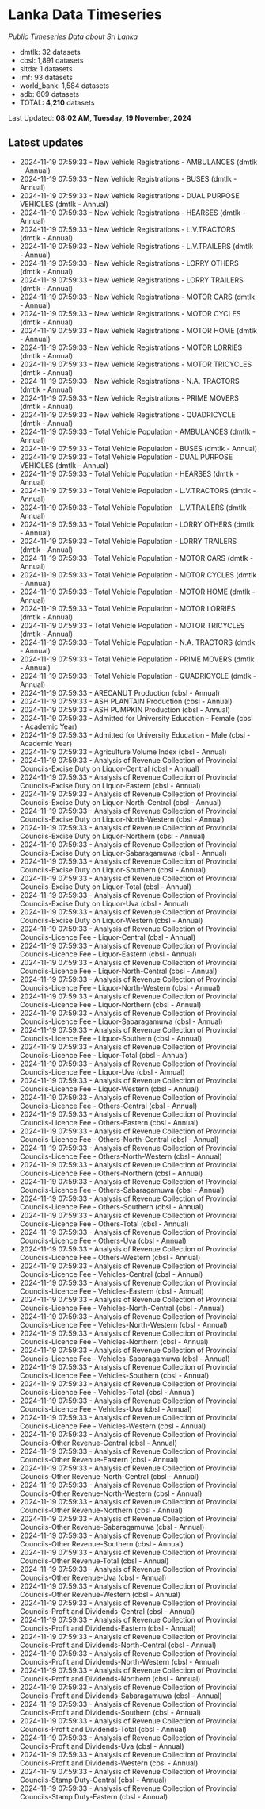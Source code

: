 # Lanka Data Timeseries
*Public Timeseries Data about Sri Lanka*

* dmtlk: 32 datasets
* cbsl: 1,891 datasets
* sltda: 1 datasets
* imf: 93 datasets
* world_bank: 1,584 datasets
* adb: 609 datasets
* TOTAL: **4,210** datasets

Last Updated: **08:02 AM, Tuesday, 19 November, 2024**

## Latest updates

* 2024-11-19 07:59:33 - New Vehicle Registrations - AMBULANCES (dmtlk - Annual)
* 2024-11-19 07:59:33 - New Vehicle Registrations - BUSES (dmtlk - Annual)
* 2024-11-19 07:59:33 - New Vehicle Registrations - DUAL PURPOSE VEHICLES (dmtlk - Annual)
* 2024-11-19 07:59:33 - New Vehicle Registrations - HEARSES (dmtlk - Annual)
* 2024-11-19 07:59:33 - New Vehicle Registrations - L.V.TRACTORS (dmtlk - Annual)
* 2024-11-19 07:59:33 - New Vehicle Registrations - L.V.TRAILERS (dmtlk - Annual)
* 2024-11-19 07:59:33 - New Vehicle Registrations - LORRY OTHERS (dmtlk - Annual)
* 2024-11-19 07:59:33 - New Vehicle Registrations - LORRY TRAILERS (dmtlk - Annual)
* 2024-11-19 07:59:33 - New Vehicle Registrations - MOTOR CARS (dmtlk - Annual)
* 2024-11-19 07:59:33 - New Vehicle Registrations - MOTOR CYCLES (dmtlk - Annual)
* 2024-11-19 07:59:33 - New Vehicle Registrations - MOTOR HOME (dmtlk - Annual)
* 2024-11-19 07:59:33 - New Vehicle Registrations - MOTOR LORRIES (dmtlk - Annual)
* 2024-11-19 07:59:33 - New Vehicle Registrations - MOTOR TRICYCLES (dmtlk - Annual)
* 2024-11-19 07:59:33 - New Vehicle Registrations - N.A. TRACTORS (dmtlk - Annual)
* 2024-11-19 07:59:33 - New Vehicle Registrations - PRIME MOVERS (dmtlk - Annual)
* 2024-11-19 07:59:33 - New Vehicle Registrations - QUADRICYCLE (dmtlk - Annual)
* 2024-11-19 07:59:33 - Total Vehicle Population - AMBULANCES (dmtlk - Annual)
* 2024-11-19 07:59:33 - Total Vehicle Population - BUSES (dmtlk - Annual)
* 2024-11-19 07:59:33 - Total Vehicle Population - DUAL PURPOSE VEHICLES (dmtlk - Annual)
* 2024-11-19 07:59:33 - Total Vehicle Population - HEARSES (dmtlk - Annual)
* 2024-11-19 07:59:33 - Total Vehicle Population - L.V.TRACTORS (dmtlk - Annual)
* 2024-11-19 07:59:33 - Total Vehicle Population - L.V.TRAILERS (dmtlk - Annual)
* 2024-11-19 07:59:33 - Total Vehicle Population - LORRY OTHERS (dmtlk - Annual)
* 2024-11-19 07:59:33 - Total Vehicle Population - LORRY TRAILERS (dmtlk - Annual)
* 2024-11-19 07:59:33 - Total Vehicle Population - MOTOR CARS (dmtlk - Annual)
* 2024-11-19 07:59:33 - Total Vehicle Population - MOTOR CYCLES (dmtlk - Annual)
* 2024-11-19 07:59:33 - Total Vehicle Population - MOTOR HOME (dmtlk - Annual)
* 2024-11-19 07:59:33 - Total Vehicle Population - MOTOR LORRIES (dmtlk - Annual)
* 2024-11-19 07:59:33 - Total Vehicle Population - MOTOR TRICYCLES (dmtlk - Annual)
* 2024-11-19 07:59:33 - Total Vehicle Population - N.A. TRACTORS (dmtlk - Annual)
* 2024-11-19 07:59:33 - Total Vehicle Population - PRIME MOVERS (dmtlk - Annual)
* 2024-11-19 07:59:33 - Total Vehicle Population - QUADRICYCLE (dmtlk - Annual)
* 2024-11-19 07:59:33 - ARECANUT Production (cbsl - Annual)
* 2024-11-19 07:59:33 - ASH PLANTAIN Production (cbsl - Annual)
* 2024-11-19 07:59:33 - ASH PUMPKIN Production (cbsl - Annual)
* 2024-11-19 07:59:33 - Admitted for University Education - Female (cbsl - Academic Year)
* 2024-11-19 07:59:33 - Admitted for University Education - Male (cbsl - Academic Year)
* 2024-11-19 07:59:33 - Agriculture Volume Index (cbsl - Annual)
* 2024-11-19 07:59:33 - Analysis of Revenue Collection of Provincial Councils-Excise Duty on Liquor-Central (cbsl - Annual)
* 2024-11-19 07:59:33 - Analysis of Revenue Collection of Provincial Councils-Excise Duty on Liquor-Eastern (cbsl - Annual)
* 2024-11-19 07:59:33 - Analysis of Revenue Collection of Provincial Councils-Excise Duty on Liquor-North-Central (cbsl - Annual)
* 2024-11-19 07:59:33 - Analysis of Revenue Collection of Provincial Councils-Excise Duty on Liquor-North-Western (cbsl - Annual)
* 2024-11-19 07:59:33 - Analysis of Revenue Collection of Provincial Councils-Excise Duty on Liquor-Northern (cbsl - Annual)
* 2024-11-19 07:59:33 - Analysis of Revenue Collection of Provincial Councils-Excise Duty on Liquor-Sabaragamuwa (cbsl - Annual)
* 2024-11-19 07:59:33 - Analysis of Revenue Collection of Provincial Councils-Excise Duty on Liquor-Southern (cbsl - Annual)
* 2024-11-19 07:59:33 - Analysis of Revenue Collection of Provincial Councils-Excise Duty on Liquor-Total (cbsl - Annual)
* 2024-11-19 07:59:33 - Analysis of Revenue Collection of Provincial Councils-Excise Duty on Liquor-Uva (cbsl - Annual)
* 2024-11-19 07:59:33 - Analysis of Revenue Collection of Provincial Councils-Excise Duty on Liquor-Western (cbsl - Annual)
* 2024-11-19 07:59:33 - Analysis of Revenue Collection of Provincial Councils-Licence Fee - Liquor-Central (cbsl - Annual)
* 2024-11-19 07:59:33 - Analysis of Revenue Collection of Provincial Councils-Licence Fee - Liquor-Eastern (cbsl - Annual)
* 2024-11-19 07:59:33 - Analysis of Revenue Collection of Provincial Councils-Licence Fee - Liquor-North-Central (cbsl - Annual)
* 2024-11-19 07:59:33 - Analysis of Revenue Collection of Provincial Councils-Licence Fee - Liquor-North-Western (cbsl - Annual)
* 2024-11-19 07:59:33 - Analysis of Revenue Collection of Provincial Councils-Licence Fee - Liquor-Northern (cbsl - Annual)
* 2024-11-19 07:59:33 - Analysis of Revenue Collection of Provincial Councils-Licence Fee - Liquor-Sabaragamuwa (cbsl - Annual)
* 2024-11-19 07:59:33 - Analysis of Revenue Collection of Provincial Councils-Licence Fee - Liquor-Southern (cbsl - Annual)
* 2024-11-19 07:59:33 - Analysis of Revenue Collection of Provincial Councils-Licence Fee - Liquor-Total (cbsl - Annual)
* 2024-11-19 07:59:33 - Analysis of Revenue Collection of Provincial Councils-Licence Fee - Liquor-Uva (cbsl - Annual)
* 2024-11-19 07:59:33 - Analysis of Revenue Collection of Provincial Councils-Licence Fee - Liquor-Western (cbsl - Annual)
* 2024-11-19 07:59:33 - Analysis of Revenue Collection of Provincial Councils-Licence Fee - Others-Central (cbsl - Annual)
* 2024-11-19 07:59:33 - Analysis of Revenue Collection of Provincial Councils-Licence Fee - Others-Eastern (cbsl - Annual)
* 2024-11-19 07:59:33 - Analysis of Revenue Collection of Provincial Councils-Licence Fee - Others-North-Central (cbsl - Annual)
* 2024-11-19 07:59:33 - Analysis of Revenue Collection of Provincial Councils-Licence Fee - Others-North-Western (cbsl - Annual)
* 2024-11-19 07:59:33 - Analysis of Revenue Collection of Provincial Councils-Licence Fee - Others-Northern (cbsl - Annual)
* 2024-11-19 07:59:33 - Analysis of Revenue Collection of Provincial Councils-Licence Fee - Others-Sabaragamuwa (cbsl - Annual)
* 2024-11-19 07:59:33 - Analysis of Revenue Collection of Provincial Councils-Licence Fee - Others-Southern (cbsl - Annual)
* 2024-11-19 07:59:33 - Analysis of Revenue Collection of Provincial Councils-Licence Fee - Others-Total (cbsl - Annual)
* 2024-11-19 07:59:33 - Analysis of Revenue Collection of Provincial Councils-Licence Fee - Others-Uva (cbsl - Annual)
* 2024-11-19 07:59:33 - Analysis of Revenue Collection of Provincial Councils-Licence Fee - Others-Western (cbsl - Annual)
* 2024-11-19 07:59:33 - Analysis of Revenue Collection of Provincial Councils-Licence Fee - Vehicles-Central (cbsl - Annual)
* 2024-11-19 07:59:33 - Analysis of Revenue Collection of Provincial Councils-Licence Fee - Vehicles-Eastern (cbsl - Annual)
* 2024-11-19 07:59:33 - Analysis of Revenue Collection of Provincial Councils-Licence Fee - Vehicles-North-Central (cbsl - Annual)
* 2024-11-19 07:59:33 - Analysis of Revenue Collection of Provincial Councils-Licence Fee - Vehicles-North-Western (cbsl - Annual)
* 2024-11-19 07:59:33 - Analysis of Revenue Collection of Provincial Councils-Licence Fee - Vehicles-Northern (cbsl - Annual)
* 2024-11-19 07:59:33 - Analysis of Revenue Collection of Provincial Councils-Licence Fee - Vehicles-Sabaragamuwa (cbsl - Annual)
* 2024-11-19 07:59:33 - Analysis of Revenue Collection of Provincial Councils-Licence Fee - Vehicles-Southern (cbsl - Annual)
* 2024-11-19 07:59:33 - Analysis of Revenue Collection of Provincial Councils-Licence Fee - Vehicles-Total (cbsl - Annual)
* 2024-11-19 07:59:33 - Analysis of Revenue Collection of Provincial Councils-Licence Fee - Vehicles-Uva (cbsl - Annual)
* 2024-11-19 07:59:33 - Analysis of Revenue Collection of Provincial Councils-Licence Fee - Vehicles-Western (cbsl - Annual)
* 2024-11-19 07:59:33 - Analysis of Revenue Collection of Provincial Councils-Other Revenue-Central (cbsl - Annual)
* 2024-11-19 07:59:33 - Analysis of Revenue Collection of Provincial Councils-Other Revenue-Eastern (cbsl - Annual)
* 2024-11-19 07:59:33 - Analysis of Revenue Collection of Provincial Councils-Other Revenue-North-Central (cbsl - Annual)
* 2024-11-19 07:59:33 - Analysis of Revenue Collection of Provincial Councils-Other Revenue-North-Western (cbsl - Annual)
* 2024-11-19 07:59:33 - Analysis of Revenue Collection of Provincial Councils-Other Revenue-Northern (cbsl - Annual)
* 2024-11-19 07:59:33 - Analysis of Revenue Collection of Provincial Councils-Other Revenue-Sabaragamuwa (cbsl - Annual)
* 2024-11-19 07:59:33 - Analysis of Revenue Collection of Provincial Councils-Other Revenue-Southern (cbsl - Annual)
* 2024-11-19 07:59:33 - Analysis of Revenue Collection of Provincial Councils-Other Revenue-Total (cbsl - Annual)
* 2024-11-19 07:59:33 - Analysis of Revenue Collection of Provincial Councils-Other Revenue-Uva (cbsl - Annual)
* 2024-11-19 07:59:33 - Analysis of Revenue Collection of Provincial Councils-Other Revenue-Western (cbsl - Annual)
* 2024-11-19 07:59:33 - Analysis of Revenue Collection of Provincial Councils-Profit and Dividends-Central (cbsl - Annual)
* 2024-11-19 07:59:33 - Analysis of Revenue Collection of Provincial Councils-Profit and Dividends-Eastern (cbsl - Annual)
* 2024-11-19 07:59:33 - Analysis of Revenue Collection of Provincial Councils-Profit and Dividends-North-Central (cbsl - Annual)
* 2024-11-19 07:59:33 - Analysis of Revenue Collection of Provincial Councils-Profit and Dividends-North-Western (cbsl - Annual)
* 2024-11-19 07:59:33 - Analysis of Revenue Collection of Provincial Councils-Profit and Dividends-Northern (cbsl - Annual)
* 2024-11-19 07:59:33 - Analysis of Revenue Collection of Provincial Councils-Profit and Dividends-Sabaragamuwa (cbsl - Annual)
* 2024-11-19 07:59:33 - Analysis of Revenue Collection of Provincial Councils-Profit and Dividends-Southern (cbsl - Annual)
* 2024-11-19 07:59:33 - Analysis of Revenue Collection of Provincial Councils-Profit and Dividends-Total (cbsl - Annual)
* 2024-11-19 07:59:33 - Analysis of Revenue Collection of Provincial Councils-Profit and Dividends-Uva (cbsl - Annual)
* 2024-11-19 07:59:33 - Analysis of Revenue Collection of Provincial Councils-Profit and Dividends-Western (cbsl - Annual)
* 2024-11-19 07:59:33 - Analysis of Revenue Collection of Provincial Councils-Stamp Duty-Central (cbsl - Annual)
* 2024-11-19 07:59:33 - Analysis of Revenue Collection of Provincial Councils-Stamp Duty-Eastern (cbsl - Annual)